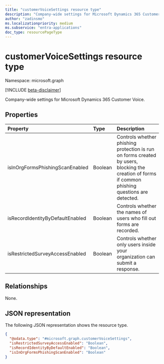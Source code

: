 ```yaml
---
title: "customerVoiceSettings resource type"
description: "Company-wide settings for Microsoft Dynamics 365 Customer Voice"
author: "zadinsmo"
ms.localizationpriority: medium
ms.subservice: "entra-applications"
doc_type: resourcePageType
---
```


# customerVoiceSettings resource type

Namespace: microsoft.graph

[!INCLUDE [beta-disclaimer](../../includes/beta-disclaimer.md)]

Company-wide settings for Microsoft Dynamics 365 Customer Voice.

## Properties
|Property|Type|Description|
|:---|:---|:---|
|isInOrgFormsPhishingScanEnabled|Boolean|Controls whether phishing protection is run on forms created by users, blocking the creation of forms if common phishing questions are detected.|
|isRecordIdentityByDefaultEnabled|Boolean|Controls whether the names of users who fill out forms are recorded.|
|isRestrictedSurveyAccessEnabled|Boolean|Controls whether only users inside your organization can submit a response.|

## Relationships
None.

## JSON representation
The following JSON representation shows the resource type.
<!-- {
  "blockType": "resource",
  "@odata.type": "microsoft.graph.customerVoiceSettings"
}
-->
``` json
{
  "@odata.type": "#microsoft.graph.customerVoiceSettings",
  "isRestrictedSurveyAccessEnabled": "Boolean",
  "isRecordIdentityByDefaultEnabled": "Boolean",
  "isInOrgFormsPhishingScanEnabled": "Boolean"
}
```

